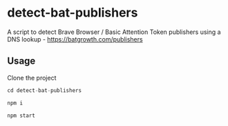 # detect-bat-publishers
A script to detect Brave Browser / Basic Attention Token publishers using a DNS lookup - https://batgrowth.com/publishers

## Usage

Clone the project

```javascript
cd detect-bat-publishers

npm i 

npm start
```
